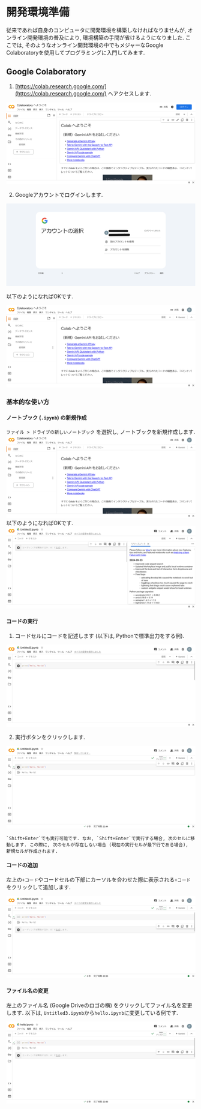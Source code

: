 # 開発環境準備

従来であれば自身のコンピュータに開発環境を構築しなければなりませんが, オンライン開発環境の普及により, 環境構築の手間が省けるようになりました. ここでは, そのようなオンライン開発環境の中でもメジャーなGoogle Colaboratoryを使用してプログラミングに入門してみます.

## Google Colaboratory

1. [https://colab.research.google.com/](https://colab.research.google.com/) へアクセスします.

![gc01](../_images/gc01.png)

2. Googleアカウントでログインします.

![gc02](../_images/gc02.png)

以下のようになればOKです.

![gc03](../_images/gc03.png)

### 基本的な使い方

#### ノートブック (`.ipynb`) の新規作成

`ファイル > ドライブの新しいノートブック` を選択し, ノートブックを新規作成します.
![gc03](../_images/gc03.png) 以下のようになればOKです.
![gc05](../_images/gc05.png)

#### コードの実行

1. コードセルにコードを記述します (以下は, Pythonで標準出力をする例).

![gc06](../_images/gc06.png)

2. 実行ボタンをクリックします.

![gc07](../_images/gc07.png)

```{tip}
`Shift+Enter`でも実行可能です. なお, `Shift+Enter`で実行する場合, 次のセルに移動します. この際に, 次のセルが存在しない場合 (現在の実行セルが最下行である場合), 新規セルが作成されます.
```

#### コードの追加

左上の`+コード`やコードセルの下部にカーソルを合わせた際に表示される`+コード`をクリックして追加します.

![gc08](../_images/gc08.png)

#### ファイル名の変更

左上のファイル名 (Google Driveのロゴの横) をクリックしてファイル名を変更します. 以下は, `Untitled3.ipynb`から`hello.ipynb`に変更している例です.

![gc09](../_images/gc09.png)
